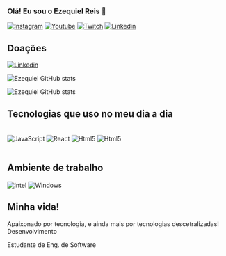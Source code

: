 ### Olá! Eu sou o Ezequiel Reis 🖖

[![Instagram](https://img.shields.io/badge/Instagram-E4405F?style=for-the-badge&logo=instagram&logoColor=white)](https://www.instagram.com/ezequielreisp/)
[![Youtube](https://img.shields.io/badge/YouTube-FF0000?style=for-the-badge&logo=youtube&logoColor=white)](https://www.youtube.com/channel/UCrky41qR42xsKmE-perCUrQ)
[![Twitch](https://img.shields.io/badge/Twitch-9146FF?style=for-the-badge&logo=twitch&logoColor=white)](https://www.twitch.tv/igorito01_)
[![Linkedin](https://img.shields.io/badge/LinkedIn-0077B5?style=for-the-badge&logo=linkedin&logoColor=white)](https://www.linkedin.com/in/ezequielreisp/)

## Doações 

[![Linkedin](https://img.shields.io/badge/LinkedIn-0077B5?style=for-the-badge&logo=linkedin&logoColor=white)](https://www.linkedin.com/in/ezequielreisp/)


![Ezequiel GitHub stats](https://github-readme-stats.vercel.app/api?username=EzequielPrado&show_icons=true&theme=radical)


![Ezequiel GitHub stats](https://github-readme-stats.vercel.app/api/top-langs/?username=EzequielPrado&theme=blue-green)

## Tecnologias que uso no meu dia a dia

<div styles="display: inline_block"><br/>
  <img align="center" alt="JavaScript" src="https://img.shields.io/badge/JavaScript-F7DF1E?style=for-the-badge&logo=javascript&logoColor=black">
  <img align="center" alt="React" src="https://img.shields.io/badge/React_Native-20232A?style=for-the-badge&logo=react&logoColor=61DAFB">
  <img align="center" alt="Html5" src="https://img.shields.io/badge/HTML5-E34F26?style=for-the-badge&logo=html5&logoColor=white">
  <img align="center" alt="Html5" src="https://img.shields.io/badge/CSS3-1572B6?style=for-the-badge&logo=css3&logoColor=white">
</div><br/>

## Ambiente de trabalho
<img align="center" alt="Intel" src="https://img.shields.io/badge/Intel-Core_i5_7200U-0071C5?style=for-the-badge&logo=intel&logoColor=white">
<img align="center" alt="Windows" src="https://img.shields.io/badge/Windows-ACER_Aspire_3-0078D6?style=for-the-badge&logo=windows&logoColor=white">

## Minha vida!

Apaixonado por tecnologia, e ainda mais por tecnologias descetralizadas! Desenvolvimento 

Estudante de Eng. de Software




